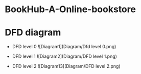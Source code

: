 # BookHub-A-Online-bookstore

# DFD diagram
* DFD level 0
![Diagram1](Diagram/Dfd level 0.png) 

* DFD level 1
![Diagram2](Diagram/DFD level 1.png) 

* DFD level 2
![Diagram13](Diagram/DFD level 2.png) 
